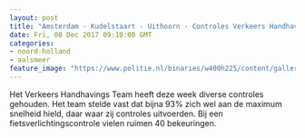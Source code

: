 ```yaml
---
layout: post
title: "Amsterdam - Kudelstaart - Uithoorn - Controles Verkeers Handhavings Team"
date: Fri, 08 Dec 2017 09:10:00 GMT
categories: 
- noord-holland 
- aalsmeer 
feature_image: "https://www.politie.nl/binaries/w400h225/content/gallery/politie/nieuws/2017/oktober/05-am/50-kinderen-rechthoek.jpg"
---
```


Het Verkeers Handhavings Team heeft deze week diverse controles gehouden. Het team stelde vast dat bijna 93% zich wel aan de maximum snelheid hield, daar waar zij controles uitvoerden. Bij een fietsverlichtingscontrole vielen ruimen 40 bekeuringen.
